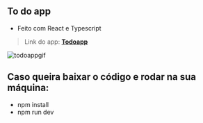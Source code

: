## To do app

- Feito com React e Typescript

> Link do app: **[Todoapp](https://dtasklist.netlify.app/)** <br>

![todoappgif](https://user-images.githubusercontent.com/35943439/222428767-b667c334-1360-45d9-9730-5eb3fb42077c.gif)

## Caso queira baixar o código e rodar na sua máquina:
- npm install
- npm run dev
